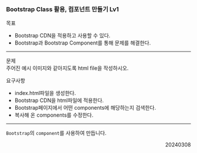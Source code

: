### Bootstrap Class 활용, 컴포넌트 만들기 Lv1
목표  
- Bootstrap CDN을 적용하고 사용할 수 있다.
- Bootstrap과 Bootstrap Component를 통해 문제를 해결한다.
---
문제  
주어진 예시 이미지와 같아지도록 html file을 작성하시오.  

요구사항  
- index.html파일을 생성한다.
- Bootstrap CDN을 html파일에 적용한다.
- Bootstrap페이지에서 어떤 components에 해당하는지 검색한다.
- 복사해 온 components를 수정한다.
---
`Bootstrap`의 `component`를 사용하여 만듭니다.
<div style="text-align: right">20240308</div>